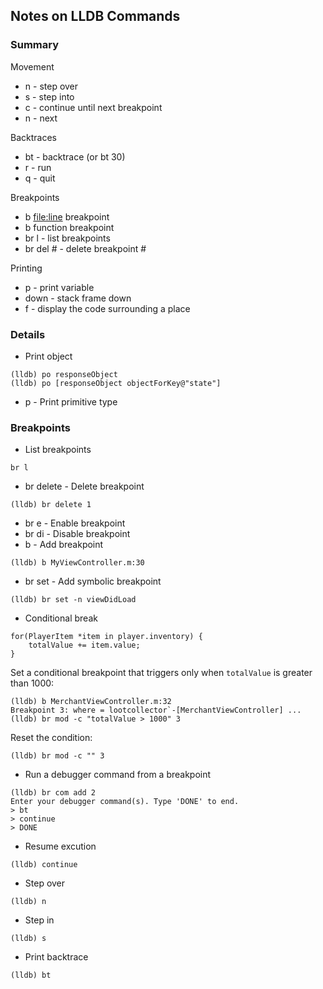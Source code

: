 
## Notes on LLDB Commands

### Summary

Movement
- n - step over
- s - step into
- c - continue until next breakpoint
- n - next

Backtraces
- bt - backtrace (or bt 30)
- r - run
- q - quit

Breakpoints
- b <file:line> breakpoint
- b <function name> function breakpoint
- br l - list breakpoints
- br del # - delete breakpoint #

Printing
- p - print variable
- down - stack frame down
- f - display the code surrounding a place


### Details

* Print object
```
(lldb) po responseObject
(lldb) po [responseObject objectForKey@"state"]
```

* p - Print primitive type

### Breakpoints
* List breakpoints
```
br l
```
* br delete - Delete breakpoint
```
(lldb) br delete 1
```
* br e - Enable breakpoint
* br di - Disable breakpoint
* b - Add breakpoint
```
(lldb) b MyViewController.m:30
```
* br set - Add symbolic breakpoint
```
(lldb) br set -n viewDidLoad
```
* Conditional break
``` objc
for(PlayerItem *item in player.inventory) {
    totalValue += item.value;
}
```
Set a conditional breakpoint that triggers only when `totalValue` is greater than 1000:
```
(lldb) b MerchantViewController.m:32
Breakpoint 3: where = lootcollector`-[MerchantViewController] ...
(lldb) br mod -c "totalValue > 1000" 3
```
Reset the condition:
```
(lldb) br mod -c "" 3
```
* Run a debugger command from a breakpoint
```
(lldb) br com add 2
Enter your debugger command(s). Type 'DONE' to end.
> bt
> continue
> DONE
```
* Resume excution
```
(lldb) continue
```
* Step over
```
(lldb) n
```
* Step in
```
(lldb) s
```
* Print backtrace
```
(lldb) bt
```
